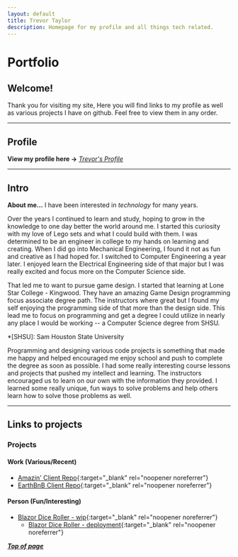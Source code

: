```yaml
---
layout: default
title: Trevor Taylor
description: Homepage for my profile and all things tech related.
---
```

<a name="top"></a>
# Portfolio

## Welcome!
Thank you for visiting my site,
Here you will find links to my profile as well as various projects I have on github.
Feel free to view them in any order.

---

## Profile
**View my profile here -\>** _[Trevor's Profile](pages/profile.md)_

---

## Intro
**About me...** I have been interested in _technology_ for many years.

Over the years I continued to learn and study, hoping to grow in the knowledge to one day better
the world around me. I started this curiosity with my love of Lego sets and what I could build
with them. I was determined to be an engineer in college to my hands on learning and creating.
When I did go into Mechanical Engineering, I found it not as fun and creative as I had hoped
for. I switched to Computer Engineering a year later. I enjoyed learn the Electrical Engineering
side of that major but I was really excited and focus more on the Computer Science side.

That led me to want to pursue game design. I started that learning at Lone Star College -
Kingwood. They have an amazing Game Design programming focus associate degree path. The
instructors where great but I found my self enjoying the programming side of that more than the
design side. This lead me to focus on programming and get a degree I could utilize in nearly any
place I would be working -- a Computer Science degree from SHSU.

*[SHSU]: Sam Houston State University

Programming and designing various code projects is something that made me happy and helped
encouraged me enjoy school and push to complete the degree as soon as possible. I had some
really interesting course lessons and projects that pushed my intellect and learning. The
instructors encouraged us to learn on our own with the information they provided. I learned some
really unique, fun ways to solve problems and help others learn how to solve those problems as
well.

---

## Links to projects

### Projects
<!--[link display name](link to project)-->
#### Work (Various/Recent)
- [Amazin' Client Repo](https://github.com/Trevis42/client-Amazin){:target="\_blank" rel="noopener noreferrer"}
- [EarthBnB Client Repo](https://github.com/Trevis42/client-EarthBnB){:target="\_blank" rel="noopener noreferrer"}

#### Person (Fun/Interesting)
- [Blazor Dice Roller - wip](https://github.com/Trevis42/DiceRoller-BlazorApp){:target="\_blank" rel="noopener noreferrer"}
  - [Blazor Dice Roller - deployment](https://blazor-dice-roller.netlify.app/){:target="\_blank" rel="noopener noreferrer"}

**_[Top of page](#top)_**
